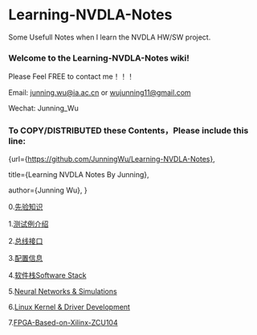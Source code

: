# Learning-NVDLA-Notes

Some Usefull Notes when I learn the NVDLA HW/SW project.

### Welcome to the Learning-NVDLA-Notes wiki!

Please Feel FREE to contact me！！！

Email: junning.wu@ia.ac.cn or wujunning11@gmail.com

Wechat: Junning_Wu

### To COPY/DISTRIBUTED these Contents，Please include this line:

{url={https://github.com/JunningWu/Learning-NVDLA-Notes},

title={Learning NVDLA Notes By Junning},

author={Junning Wu}, }




0.[先验知识](https://github.com/wujunning2011/Learning-NVDLA-Notes/wiki/Learning-NVDLA-Notes-by-Junning#0-%E5%85%88%E9%AA%8C%E7%9F%A5%E8%AF%86)

1.[测试例介绍](https://github.com/wujunning2011/Learning-NVDLA-Notes/wiki/Learning-NVDLA-Notes-by-Junning#1-%E6%B5%8B%E8%AF%95%E4%BE%8B%E4%BB%8B%E7%BB%8D)

2.[总线接口](https://github.com/wujunning2011/Learning-NVDLA-Notes/wiki/Learning-NVDLA-Notes-by-Junning#2-%E6%80%BB%E7%BA%BF%E6%8E%A5%E5%8F%A3)

3.[配置信息](https://github.com/wujunning2011/Learning-NVDLA-Notes/wiki/Learning-NVDLA-Notes-by-Junning#3-%E9%85%8D%E7%BD%AE%E4%BF%A1%E6%81%AF)

4.[软件栈Software Stack](https://github.com/wujunning2011/Learning-NVDLA-Notes/wiki/Learning-NVDLA-Notes-by-Junning#4-%E8%BD%AF%E4%BB%B6%E6%A0%88software-stack)

5.[Neural Networks & Simulations](https://github.com/JunningWu/Learning-NVDLA-Notes/wiki/Learning-NVDLA-Notes-by-Junning#5-neural-networks--simulations%E7%A5%9E%E7%BB%8F%E7%BD%91%E7%BB%9C%E5%8F%8A%E5%85%B6%E4%BB%BF%E7%9C%9F)

6.[Linux Kernel & Driver Development](https://github.com/JunningWu/Learning-NVDLA-Notes/wiki/6.-Linux-Kernel-&-Driver-Development)

7.[FPGA-Based-on-Xilinx-ZCU104](https://github.com/JunningWu/Learning-NVDLA-Notes/wiki/7-FPGA-Based-on-Xilinx-ZCU104)


